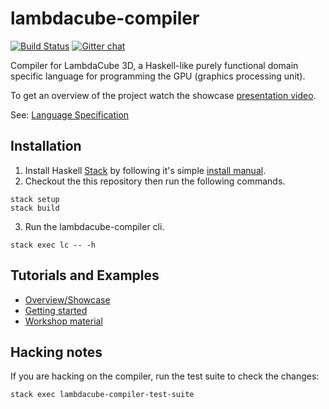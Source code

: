 # lambdacube-compiler

[![Build Status](https://travis-ci.org/lambdacube3d/lambdacube-compiler.svg?branch=master)](https://travis-ci.org/lambdacube3d/lambdacube-compiler)
[![Gitter chat](https://badges.gitter.im/lambdacube3d/lambdacube3d.png)](https://gitter.im/LambdaCube-3D/Lobby)

Compiler for LambdaCube 3D, a Haskell-like purely functional domain specific language for programming the GPU (graphics processing unit).

To get an overview of the project watch the showcase [presentation video](https://www.youtube.com/watch?v=IjtjSqkEhDY).

See: [Language Specification](http://lambdacube3d.com/lang-specification)

## Installation

1. Install Haskell [Stack](http://www.haskellstack.org) by following it's simple [install manual](https://docs.haskellstack.org/en/stable/README/#how-to-install).
2. Checkout the this repository then run the following commands.
```
stack setup
stack build
```
3. Run the lambdacube-compiler cli.
```
stack exec lc -- -h
```

## Tutorials and Examples

- [Overview/Showcase](https://www.youtube.com/watch?v=IjtjSqkEhDY)
- [Getting started](http://lambdacube3d.com/getting-started)
- [Workshop material](https://github.com/csabahruska/lambdacube-workshop)

## Hacking notes

If you are hacking on the compiler, run the test suite to check the changes:

```
stack exec lambdacube-compiler-test-suite
```
